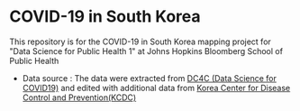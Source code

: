 # COVID-19 in South Korea
This repository is for the COVID-19 in South Korea mapping project for "Data Science for Public Health 1" at Johns Hopkins Bloomberg School of Public Health

* Data source
  : The data were extracted from [DC4C (Data Science for COVID19)](https://github.com/jihoo-kim/Data-Science-for-COVID-19) and edited with additional data from [Korea Center for Disease Control and Prevention(KCDC)](https://www.cdc.go.kr/cdc_eng/)
